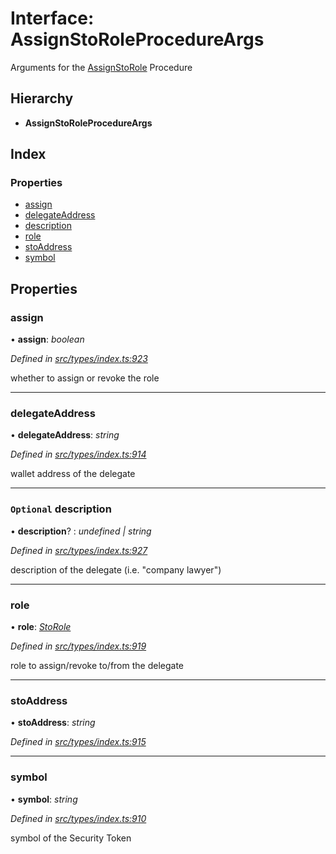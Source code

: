 # Interface: AssignStoRoleProcedureArgs

Arguments for the [AssignStoRole](../enums/_types_index_.proceduretype.md#assignstorole) Procedure

## Hierarchy

- **AssignStoRoleProcedureArgs**

## Index

### Properties

- [assign](_types_index_.assignstoroleprocedureargs.md#assign)
- [delegateAddress](_types_index_.assignstoroleprocedureargs.md#delegateaddress)
- [description](_types_index_.assignstoroleprocedureargs.md#optional-description)
- [role](_types_index_.assignstoroleprocedureargs.md#role)
- [stoAddress](_types_index_.assignstoroleprocedureargs.md#stoaddress)
- [symbol](_types_index_.assignstoroleprocedureargs.md#symbol)

## Properties

### assign

• **assign**: _boolean_

_Defined in [src/types/index.ts:923](https://github.com/PolymathNetwork/polymath-sdk/blob/d34930f/src/types/index.ts#L923)_

whether to assign or revoke the role

---

### delegateAddress

• **delegateAddress**: _string_

_Defined in [src/types/index.ts:914](https://github.com/PolymathNetwork/polymath-sdk/blob/d34930f/src/types/index.ts#L914)_

wallet address of the delegate

---

### `Optional` description

• **description**? : _undefined | string_

_Defined in [src/types/index.ts:927](https://github.com/PolymathNetwork/polymath-sdk/blob/d34930f/src/types/index.ts#L927)_

description of the delegate (i.e. "company lawyer")

---

### role

• **role**: _[StoRole](../enums/_types_index_.storole.md)_

_Defined in [src/types/index.ts:919](https://github.com/PolymathNetwork/polymath-sdk/blob/d34930f/src/types/index.ts#L919)_

role to assign/revoke to/from the delegate

---

### stoAddress

• **stoAddress**: _string_

_Defined in [src/types/index.ts:915](https://github.com/PolymathNetwork/polymath-sdk/blob/d34930f/src/types/index.ts#L915)_

---

### symbol

• **symbol**: _string_

_Defined in [src/types/index.ts:910](https://github.com/PolymathNetwork/polymath-sdk/blob/d34930f/src/types/index.ts#L910)_

symbol of the Security Token
